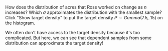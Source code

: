 How does the distribution of acres that Ross worked on change as $n$ increases? Which $\sigma$ approximates the distribution with the smallest sample? Click "Show target density" to put the target density $P \sim Gamma (7.5, .15)$ on the histogram.

We often don't have access to the target density because it's too complicated. But here, we can see that dependent samples from some distribution can approximate the target density! 
